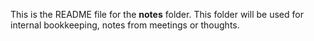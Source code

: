 This is the README file for the **notes** folder.
This folder will be used for internal bookkeeping, notes from meetings or thoughts.
